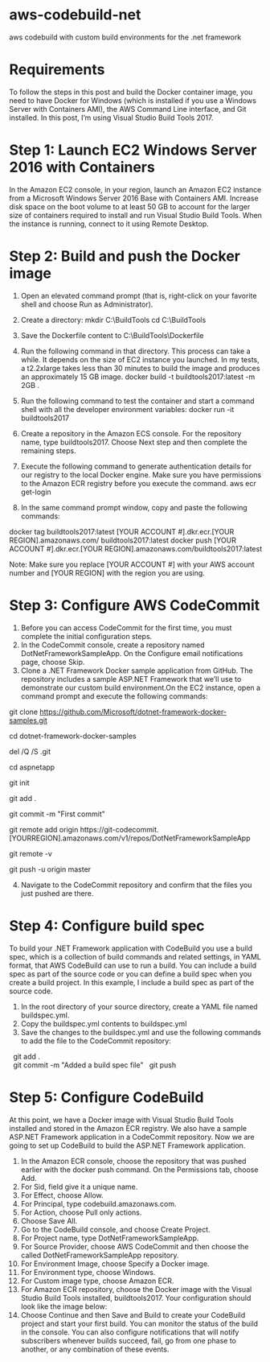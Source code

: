 # aws-codebuild-net
aws codebuild with custom build environments for the .net framework

# Requirements

To follow the steps in this post and build the Docker container image, you need to have Docker for Windows (which is installed if you use a Windows Server with Containers AMI), the AWS Command Line interface, and Git installed. In this post, I’m using Visual Studio Build Tools 2017.

# Step 1: Launch EC2 Windows Server 2016 with Containers

In the Amazon EC2 console, in your region, launch an Amazon EC2 instance from a Microsoft Windows Server 2016 Base with Containers AMI.
Increase disk space on the boot volume to at least 50 GB to account for the larger size of containers required to install and run Visual Studio Build Tools.
When the instance is running, connect to it using Remote Desktop.
# Step 2: Build and push the Docker image

1. Open an elevated command prompt (that is, right-click on your favorite shell and choose Run as Administrator).
2. Create a directory:
mkdir C:\BuildTools
cd C:\BuildTools
3. Save the Dockerfile content to C:\BuildTools\Dockerfile

4. Run the following command in that directory. This process can take a while. It depends on the size of EC2 instance you launched. In my tests, a t2.2xlarge takes less than 30 minutes to build the image and produces an approximately 15 GB image.
docker build -t buildtools2017:latest -m 2GB .
5. Run the following command to test the container and start a command shell with all the developer environment variables:
docker run -it buildtools2017
6. Create a repository in the Amazon ECS console. For the repository name, type buildtools2017. Choose Next step and then complete the remaining steps.
7. Execute the following command to generate authentication details for our registry to the local Docker engine. Make sure you have permissions to the Amazon ECR registry before you execute the command.
aws ecr get-login
8. In the same command prompt window, copy and paste the following commands:

  docker tag buildtools2017:latest [YOUR ACCOUNT #].dkr.ecr.[YOUR REGION].amazonaws.com/ buildtools2017:latest
  docker push [YOUR ACCOUNT #].dkr.ecr.[YOUR REGION].amazonaws.com/buildtools2017:latest

Note: Make sure you replace [YOUR ACCOUNT #] with your AWS account number and [YOUR REGION] with the region you are using.

# Step 3: Configure AWS CodeCommit

1. Before you can access CodeCommit for the first time, you must complete the initial configuration steps.
2. In the CodeCommit console, create a repository named DotNetFrameworkSampleApp. On the Configure email notifications page, choose Skip.
3. Clone a .NET Framework Docker sample application from GitHub. The repository includes a sample ASP.NET Framework that we’ll use to demonstrate our custom build environment.On the EC2 instance, open a command prompt and execute the following commands:

  git clone https://github.com/Microsoft/dotnet-framework-docker-samples.git
  
  cd dotnet-framework-docker-samples
  
  del /Q /S .git
  
  cd aspnetapp
  
  git init
  
  git add .
  
  git commit -m "First commit"
  
  git remote add origin https://git-codecommit.[YOURREGION].amazonaws.com/v1/repos/DotNetFrameworkSampleApp
  
  git remote -v
  
  git push -u origin master
  

4. Navigate to the CodeCommit repository and confirm that the files you just pushed are there.
# Step 4: Configure build spec

To build your .NET Framework application with CodeBuild you use a build spec, which is a collection of build commands and related settings, in YAML format, that AWS CodeBuild can use to run a build. You can include a build spec as part of the source code or you can define a build spec when you create a build project. In this example, I include a build spec as part of the source code.

1. In the root directory of your source directory, create a YAML file named buildspec.yml.
2. Copy the buildspec.yml contents to buildspec.yml
3. Save the changes to the buildspec.yml and use the following commands to add the file to the CodeCommit repository:

&nbsp; git add . <br />
&nbsp; git commit -m "Added a build spec file"
&nbsp; git push

# Step 5: Configure CodeBuild

At this point, we have a Docker image with Visual Studio Build Tools installed and stored in the Amazon ECR registry. We also have a sample ASP.NET Framework application in a CodeCommit repository. Now we are going to set up CodeBuild to build the ASP.NET Framework application.

1. In the Amazon ECR console, choose the repository that was pushed earlier with the docker push command. On the Permissions tab, choose Add.
  1. For Sid, field give it a unique name.
  2. For Effect, choose Allow.
  3. For Principal, type codebuild.amazonaws.com.
  4. For Action, choose Pull only actions.
  5. Choose Save All.
2. Go to the CodeBuild console, and choose Create Project.
3. For Project name, type DotNetFrameworkSampleApp.
4. For Source Provider, choose AWS CodeCommit and then choose the called DotNetFrameworkSampleApp repository.
5. For Environment Image, choose Specify a Docker image.
6. For Environment type, choose Windows.
7. For Custom image type, choose Amazon ECR.
8. For Amazon ECR repository, choose the Docker image with the Visual Studio Build Tools installed, buildtools2017. Your configuration should look like the image below:
9. Choose Continue and then Save and Build to create your CodeBuild project and start your first build. You can monitor the status of the build in the console. You can also configure notifications that will notify subscribers whenever builds succeed, fail, go from one phase to another, or any combination of these events.
